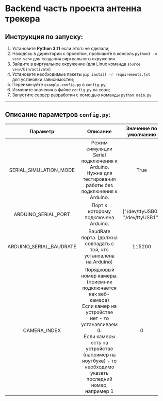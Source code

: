 # Backend часть проекта антенна трекера

## Инструкция по запуску:
1. Установите **Python 3.11** если этого не сделали;
2. Находясь в директории с проектом, пропишите в консоль `python3 -m venv venv` для создания виртуального окружения
3. Зайдите в виртуальное окружение (для Linux команда `source venv/bin/activate`)
4. Установите необходимые пакеты `pip install -r requirements.txt` для установки зависимостей;
5. Переименуйте `example.config.py` в `config.py`;
6. Измените значения в файле `config.py` на свои;
7. Запустите сервер разработки с помощью команды `python main.py`
---
## Описание параметров `config.py`:
|      **Параметр**       |                                                                                                             **Описание**                                                                                                             |    **Значение по умолчанию**     |
|:-----------------------:|:------------------------------------------------------------------------------------------------------------------------------------------------------------------------------------------------------------------------------------:|:--------------------------------:|
| SERIAL_SIMULATION_MODE  |                                                              Режим симуляции Serial подключения к Arduino.<br/>Нужна для тестирования работы без подключения к Arduino.                                                              |               True               |
|   ARDUINO_SERIAL_PORT   |                                                                                                 Порт к которому подключена Arduino.                                                                                                  | ["/dev/ttyUSB0", "/dev/ttyUSB1"] |
| ARDUINO_SERIAL_BAUDRATE |                                                                                 BaudRate порта. (должна совпадать с той, что установлена на Arduino)                                                                                 |              115200              |
|      CAMERA_INDEX       | Порядковый номер камеры. (приемник подключается как веб-камера)<br/>Если камер на устройстве нет - то устанавливаем 0.<br/>Если камеры есть на устройстве (например на ноутбуке) - то необходимо указать последний номер, например 1 |                0                 |